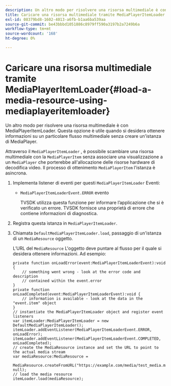 ```yaml
---
description: Un altro modo per risolvere una risorsa multimediale è con MediaPlayerItemLoader. Questa opzione è utile quando si desidera ottenere informazioni su un particolare flusso multimediale senza creare un'istanza di MediaPlayer.
title: Caricare una risorsa multimediale tramite MediaPlayerItemLoader
exl-id: 08379bd8-1602-4013-a6fb-b1aa6ba539aa
source-git-commit: be43bbbd1051886c8979ff590a3197b2a7249b6a
workflow-type: tm+mt
source-wordcount: '168'
ht-degree: 0%

---
```


# Caricare una risorsa multimediale tramite MediaPlayerItemLoader{#load-a-media-resource-using-mediaplayeritemloader}

Un altro modo per risolvere una risorsa multimediale è con MediaPlayerItemLoader. Questa opzione è utile quando si desidera ottenere informazioni su un particolare flusso multimediale senza creare un&#39;istanza di MediaPlayer.

Attraverso il `MediaPlayerItemLoader` , è possibile scambiare una risorsa multimediale con la `MediaPlayerItem` senza associare una visualizzazione a un `MediaPlayer` che porterebbe all&#39;allocazione delle risorse hardware di decodifica video. Il processo di ottenimento `MediaPlayerItem` l&#39;istanza è asincrona.

1. Implementa listener di eventi per questi `MediaPlayerItemLoader` Eventi:

   * `MediaPlayerItemLoaderEvent.ERROR` evento

      TVSDK utilizza questa funzione per informare l’applicazione che si è verificato un errore. TVSDK fornisce una proprietà di errore che contiene informazioni di diagnostica.

1. Registra questa istanza in `MediaPlayerItemLoader`.
1. Chiamata `DefaultMediaPlayerItemLoader.load`, passaggio di un&#39;istanza di un `MediaResource` oggetto.

   L’URL del `MediaResource` L&#39;oggetto deve puntare al flusso per il quale si desidera ottenere informazioni. Ad esempio:

   ```
   private function onLoadError(event:MediaPlayerItemLoaderEvent):void { 
       // something went wrong - look at the error code and description 
       // contained within the event.error 
   } 
   private function onLoadCompleted(event:MediaPlayerItemLoaderEvent):void { 
       // information is available - look at the data in the "event.item" object 
   } 
   // instantiate the MediaPlayerItemLoader object and register event listeners 
   var itemLoader:MediaPlayerItemLoader = new DefaultMediaPlayerItemLoader(); 
   itemLoader.addEventListener(MediaPlayerItemLoaderEvent.ERROR, onLoadError); 
   itemLoader.addEventListener(MediaPlayerItemLoaderEvent.COMPLETED, onLoadCompleted); 
   // create the MediaResource instance and set the URL to point to the actual media stream 
   var mediaResource:MediaResource = 
     MediaResource.createFromURL("https://example.com/media/test_media.m3u8", null); 
   // load the media resource 
   itemLoader.load(mediaResource); 
   ```

